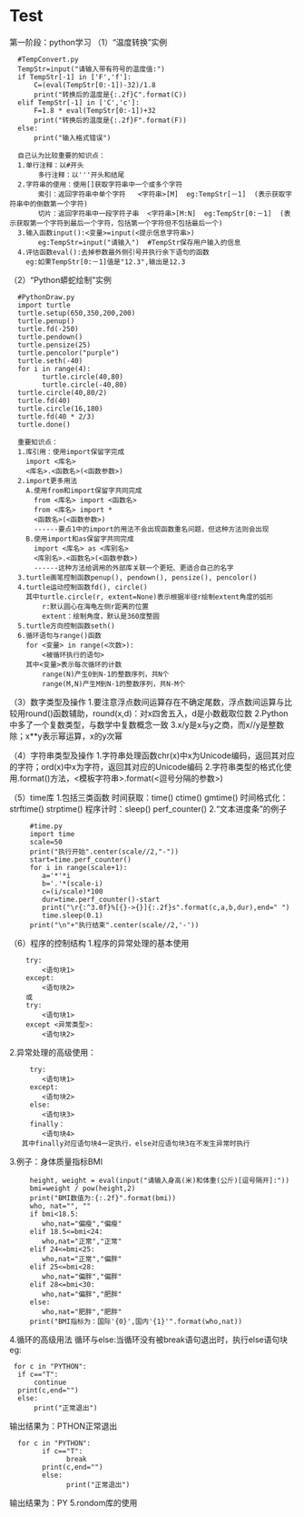 # Test
第一阶段：python学习
（1）“温度转换”实例
      
      #TempConvert.py
      TempStr=input("请输入带有符号的温度值:")
      if TempStr[-1] in ['F','f']:
          C=(eval(TempStr[0:-1])-32)/1.8
          print("转换后的温度是{:.2f}C".format(C))
      elif TempStr[-1] in ['C','c']:
          F=1.8 * eval(TempStr[0:-1])+32
          print("转换后的温度是{:.2f}F".format(F))
      else:
          print("输入格式错误")
          
      自己认为比较重要的知识点：
      1.单行注释：以#开头
           多行注释：以'''开头和结尾
      2.字符串的使用：使用[]获取字符串中一个或多个字符
           索引：返回字符串中单个字符   <字符串>[M]  eg:TempStr[－1]  (表示获取字符串中的倒数第一个字符)
           切片：返回字符串中一段字符子串  <字符串>[M:N]  eg:TempStr[0:－1]  (表示获取第一个字符到最后一个字符，包括第一个字符但不包括最后一个)
      3.输入函数input():<变量>=input(<提示信息字符串>) 
           eg:TempStr=input("请输入")  #TempStr保存用户输入的信息
      4.评估函数eval():去掉参数最外侧引号并执行余下语句的函数
        eg:如果TempStr[0:－1]值是"12.3",输出是12.3
   
（2）“Python蟒蛇绘制”实例
      
      #PythonDraw.py
      import turtle
      turtle.setup(650,350,200,200)
      turtle.penup()
      turtle.fd(-250)
      turtle.pendown()
      turtle.pensize(25)
      turtle.pencolor("purple")
      turtle.seth(-40)
      for i in range(4):
            turtle.circle(40,80)
            turtle.circle(-40,80)
      turtle.circle(40,80/2)
      turtle.fd(40)
      turtle.circle(16,180)
      turtle.fd(40 * 2/3)
      turtle.done()
      
      重要知识点：
      1.库引用：使用import保留字完成
        import <库名>
        <库名>.<函数名>(<函数参数>)
      2.import更多用法
        A.使用from和import保留字共同完成
          from <库名> import <函数名>
          from <库名> import *
          <函数名>(<函数参数>)
          ------要点1中的import的用法不会出现函数重名问题，但这种方法则会出现
        B.使用import和as保留字共同完成
          import <库名> as <库别名>
          <库别名>.<函数名>(<函数参数>)
          ------这种方法给调用的外部库关联一个更短、更适合自己的名字
      3.turtle画笔控制函数penup(), pendown(), pensize(), pencolor()
      4.turtle运动控制函数fd(), circle()
        其中turtle.circle(r, extent=None)表示根据半径r绘制extent角度的弧形
            r:默认圆心在海龟左侧r距离的位置
            extent：绘制角度，默认是360度整圆
      5.turtle方向控制函数seth()
      6.循环语句与range()函数
        for <变量> in range(<次数>):
            <被循环执行的语句>
        其中<变量>表示每次循环的计数
            range(N)产生0到N-1的整数序列，共N个
            range(M,N)产生M到N-1的整数序列，共N-M个
          
 （3）数字类型及操作
      1.要注意浮点数间运算存在不确定尾数，浮点数间运算与比较用round()函数辅助，round(x,d)：对x四舍五入，d是小数截取位数
      2.Python中多了一个复数类型，与数学中复数概念一致
      3.x/y是x与y之商，而x//y是整数除；x**y表示幂运算，x的y次幂
      
 （4）字符串类型及操作
      1.字符串处理函数chr(x)中x为Unicode编码，返回其对应的字符；ord(x)中x为字符，返回其对应的Unicode编码
      2.字符串类型的格式化使用.format()方法，<模板字符串>.format(<逗号分隔的参数>)
      
 （5）time库
      1.包括三类函数
        时间获取：time()  ctime()   gmtime()
        时间格式化：strftime()   strptime()
        程序计时：sleep()  perf_counter()
      2.“文本进度条”的例子
         
         #time.py
         import time
         scale=50
         print("执行开始".center(scale//2,"-"))
         start=time.perf_counter()
         for i in range(scale+1):
            a='*'*i
            b='.'*(scale-i)
            c=(i/scale)*100
            dur=time.perf_counter()-start
            print("\r{:^3.0f}%[{}->{}]{:.2f}s".format(c,a,b,dur),end=" ")
            time.sleep(0.1)
         print("\n"+"执行结束".center(scale//2,'-'))
    
  （6）程序的控制结构
   1.程序的异常处理的基本使用            
        
        try:                        
            <语句块1>
        except:
            <语句块2>
        或    
        try:
            <语句块1>
        except <异常类型>:
            <语句块2> 
   2.异常处理的高级使用：
        
         try:
            <语句块1>
         except:
            <语句块2>
         else:
            <语句块3>
         finally：
            <语句块4>
       其中finally对应语句块4一定执行，else对应语句块3在不发生异常时执行
   3.例子：身体质量指标BMI
         
         height, weight = eval(input("请输入身高(米)和体重(公斤)[逗号隔开]:"))
         bmi=weight / pow(height,2)
         print("BMI数值为:{:.2f}".format(bmi))
         who, nat="", ""
         if bmi<18.5:
            who,nat="偏瘦","偏瘦"
         elif 18.5<=bmi<24:
            who,nat="正常","正常"
         elif 24<=bmi<25:
            who,nat="正常","偏胖"
         elif 25<=bmi<28:
            who,nat="偏胖","偏胖"
         elif 28<=bmi<30:
            who,nat="偏胖","肥胖"
         else:
            who,nat="肥胖","肥胖"
         print("BMI指标为：国际'{0}',国内'{1}'".format(who,nat))
   4.循环的高级用法
     循环与else:当循环没有被break语句退出时，执行else语句块
     eg:
     
     for c in "PYTHON":
      if c=="T":
          continue
      print(c,end="")
      else:
          print("正常退出")
   输出结果为：PTHON正常退出
   
      for c in "PYTHON":
            if c=="T":
                  break
            print(c,end="")
            else:
                  print("正常退出")
   输出结果为：PY
   5.rondom库的使用
   
     
     

        
            
        
         



        
                  
            
